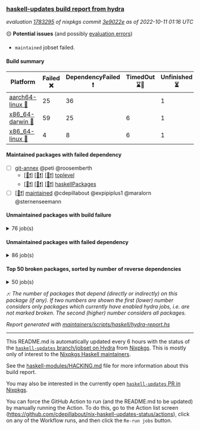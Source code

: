 ### [haskell-updates build report from hydra](https://hydra.nixos.org/jobset/nixpkgs/haskell-updates)
*evaluation [1783295](https://hydra.nixos.org/eval/1783295) of nixpkgs commit [3e9022e](https://github.com/NixOS/nixpkgs/commits/3e9022e45f38518807dc17872d631337bd43b716) as of 2022-10-11 01:16 UTC*

:yellow_circle: **Potential issues** (and possibly [evaluation errors](https://hydra.nixos.org/jobset/nixpkgs/haskell-updates))
  * `maintained` jobset failed.

#### Build summary

 | Platform | Failed :x: | DependencyFailed :heavy_exclamation_mark: | TimedOut :hourglass::no_entry_sign: | Unfinished :hourglass_flowing_sand: | Success :heavy_check_mark: | 
 | --- | --- | --- | --- | --- | --- | 
 | [aarch64-linux :iphone:](https://hydra.nixos.org/eval/1783295?filter=.aarch64-linux) | 25 | 36 |  | 1 | 6638 | 
 | [x86_64-darwin :apple:](https://hydra.nixos.org/eval/1783295?filter=.x86_64-darwin) | 59 | 25 | 6 | 1 | 6545 | 
 | [x86_64-linux :penguin:](https://hydra.nixos.org/eval/1783295?filter=.x86_64-linux) | 4 | 8 | 6 | 1 | 6717 | 
#### Maintained packages with failed dependency
- [ ] [git-annex](https://hydra.nixos.org/eval/1783295?filter=git-annex) @peti @roosemberth
  - [[:iphone::heavy_exclamation_mark:]](https://hydra.nixos.org/build/193780642) [[:apple::heavy_exclamation_mark:]](https://hydra.nixos.org/build/193780606) [[:penguin::heavy_exclamation_mark:]](https://hydra.nixos.org/build/193780640) [toplevel](https://hydra.nixos.org/eval/1783295?filter=git-annex)
  - [[:iphone::heavy_exclamation_mark:]](https://hydra.nixos.org/build/193780616) [[:apple::heavy_exclamation_mark:]](https://hydra.nixos.org/build/193780664) [[:penguin::heavy_exclamation_mark:]](https://hydra.nixos.org/build/193780684) [haskellPackages](https://hydra.nixos.org/eval/1783295?filter=haskellPackages.git-annex)
- [ ] [[:penguin::heavy_exclamation_mark:]](https://hydra.nixos.org/build/193918761) [maintained](https://hydra.nixos.org/eval/1783295?filter=maintained) @cdepillabout @expipiplus1 @maralorn @sternenseemann
#### Unmaintained packages with build failure
<details><summary>76 job(s) </summary>

- [ ] [[:iphone::x:]](https://hydra.nixos.org/build/193030249) [[:apple::heavy_check_mark:]](https://hydra.nixos.org/build/193042144) [[:penguin::heavy_check_mark:]](https://hydra.nixos.org/build/193032712) [haskellPackages.OrderedBits](https://hydra.nixos.org/eval/1783295?filter=haskellPackages.OrderedBits)  :arrow_heading_up: 5 | 36
- [ ] [[:iphone::heavy_check_mark:]](https://hydra.nixos.org/build/193095144) [[:apple::x:]](https://hydra.nixos.org/build/193095417) [[:penguin::heavy_check_mark:]](https://hydra.nixos.org/build/193096780) [haskellPackages.persistent-postgresql](https://hydra.nixos.org/eval/1783295?filter=haskellPackages.persistent-postgresql)  :arrow_heading_up: 5 | 23
- [ ] [[:iphone::x:]](https://hydra.nixos.org/build/193780666) [[:apple::x:]](https://hydra.nixos.org/build/193780624) [[:penguin::x:]](https://hydra.nixos.org/build/193780665) [haskellPackages.hasql-transaction-io](https://hydra.nixos.org/eval/1783295?filter=haskellPackages.hasql-transaction-io)  :arrow_heading_up: 5 | 5
- [ ] [[:iphone::x:]](https://hydra.nixos.org/build/193042701) [[:apple::heavy_check_mark:]](https://hydra.nixos.org/build/193038015) [[:penguin::heavy_check_mark:]](https://hydra.nixos.org/build/193032761) [haskellPackages.hw-json-simd](https://hydra.nixos.org/eval/1783295?filter=haskellPackages.hw-json-simd)  :arrow_heading_up: 4 | 8
- [ ] [[:iphone::x:]](https://hydra.nixos.org/build/193025604) [[:apple::heavy_check_mark:]](https://hydra.nixos.org/build/193024744) [[:penguin::heavy_check_mark:]](https://hydra.nixos.org/build/193030681) [haskellPackages.hw-simd](https://hydra.nixos.org/eval/1783295?filter=haskellPackages.hw-simd)  :arrow_heading_up: 4 | 8
- [ ] [[:iphone::x:]](https://hydra.nixos.org/build/193037122) [[:apple::heavy_check_mark:]](https://hydra.nixos.org/build/193038115) [[:penguin::heavy_check_mark:]](https://hydra.nixos.org/build/193030500) [haskellPackages.long-double](https://hydra.nixos.org/eval/1783295?filter=haskellPackages.long-double)  :arrow_heading_up: 2 | 2
- [ ] [[:iphone::x:]](https://hydra.nixos.org/build/193095535) [[:apple::x:]](https://hydra.nixos.org/build/193095243) [[:penguin::heavy_check_mark:]](https://hydra.nixos.org/build/193096616) [haskellPackages.quic](https://hydra.nixos.org/eval/1783295?filter=haskellPackages.quic)  :arrow_heading_up: 2 | 2
- [ ] [[:iphone::x:]](https://hydra.nixos.org/build/193026161) [[:apple::heavy_check_mark:]](https://hydra.nixos.org/build/193038263) [[:penguin::heavy_check_mark:]](https://hydra.nixos.org/build/193034234) [haskellPackages.freetype2](https://hydra.nixos.org/eval/1783295?filter=haskellPackages.freetype2)  :arrow_heading_up: 1 | 8
- [ ] [[:iphone::x:]](https://hydra.nixos.org/build/193037100) [[:apple::x:]](https://hydra.nixos.org/build/193038962) [[:penguin::heavy_check_mark:]](https://hydra.nixos.org/build/193037125) [haskellPackages.easytensor](https://hydra.nixos.org/eval/1783295?filter=haskellPackages.easytensor)  :arrow_heading_up: 1 | 1
- [ ] [[:iphone::x:]](https://hydra.nixos.org/build/193028507) [[:apple::heavy_check_mark:]](https://hydra.nixos.org/build/193029380) [[:penguin::heavy_check_mark:]](https://hydra.nixos.org/build/193032941) [haskellPackages.nlopt-haskell](https://hydra.nixos.org/eval/1783295?filter=haskellPackages.nlopt-haskell)  :arrow_heading_up: 1 | 1
- [ ] [[:iphone::heavy_check_mark:]](https://hydra.nixos.org/build/193041671) [[:apple::x:]](https://hydra.nixos.org/build/193028174) [[:penguin::heavy_check_mark:]](https://hydra.nixos.org/build/193042864) [haskellPackages.openal-ffi](https://hydra.nixos.org/eval/1783295?filter=haskellPackages.openal-ffi)  :arrow_heading_up: 1 | 1
- [ ] [[:iphone::x:]](https://hydra.nixos.org/build/193042111) [[:apple::x:]](https://hydra.nixos.org/build/193030069) [[:penguin::heavy_check_mark:]](https://hydra.nixos.org/build/193034508) [haskellPackages.swisstable](https://hydra.nixos.org/eval/1783295?filter=haskellPackages.swisstable)  :arrow_heading_up: 1 | 1
- [ ] [[:iphone::x:]](https://hydra.nixos.org/build/193025373) [[:apple::heavy_check_mark:]](https://hydra.nixos.org/build/193039953) [[:penguin::heavy_check_mark:]](https://hydra.nixos.org/build/193038621) [haskellPackages.unicode-properties](https://hydra.nixos.org/eval/1783295?filter=haskellPackages.unicode-properties)  :arrow_heading_up: 1 | 1
- [ ] [[:iphone::x:]](https://hydra.nixos.org/build/193031325) [[:apple::heavy_check_mark:]](https://hydra.nixos.org/build/193027404) [[:penguin::heavy_check_mark:]](https://hydra.nixos.org/build/193032060) [haskellPackages.flatparse](https://hydra.nixos.org/eval/1783295?filter=haskellPackages.flatparse)  :arrow_heading_up: 0 | 15
- [ ] [[:iphone::heavy_check_mark:]](https://hydra.nixos.org/build/193033051) [[:apple::x:]](https://hydra.nixos.org/build/193043392) [[:penguin::heavy_check_mark:]](https://hydra.nixos.org/build/193037288) [haskellPackages.PyF](https://hydra.nixos.org/eval/1783295?filter=haskellPackages.PyF)  :arrow_heading_up: 0 | 4
- [ ] [[:iphone::heavy_check_mark:]](https://hydra.nixos.org/build/193035328) [[:apple::x:]](https://hydra.nixos.org/build/193036944) [[:penguin::heavy_check_mark:]](https://hydra.nixos.org/build/193031086) [haskellPackages.hmidi](https://hydra.nixos.org/eval/1783295?filter=haskellPackages.hmidi)  :arrow_heading_up: 0 | 4
- [ ] [[:iphone::heavy_check_mark:]](https://hydra.nixos.org/build/193095673) [[:apple::x:]](https://hydra.nixos.org/build/193096041) [[:penguin::heavy_check_mark:]](https://hydra.nixos.org/build/193096230) [haskellPackages.json-rpc](https://hydra.nixos.org/eval/1783295?filter=haskellPackages.json-rpc)  :arrow_heading_up: 0 | 2
- [ ] [[:iphone::heavy_check_mark:]](https://hydra.nixos.org/build/193033888) [[:apple::x:]](https://hydra.nixos.org/build/193032991) [[:penguin::heavy_check_mark:]](https://hydra.nixos.org/build/193035045) [haskellPackages.posix-socket](https://hydra.nixos.org/eval/1783295?filter=haskellPackages.posix-socket)  :arrow_heading_up: 0 | 2
- [ ] [[:iphone::heavy_check_mark:]](https://hydra.nixos.org/build/193024312) [[:apple::x:]](https://hydra.nixos.org/build/193024476) [[:penguin::heavy_check_mark:]](https://hydra.nixos.org/build/193030652) [haskellPackages.gi-gdkx11](https://hydra.nixos.org/eval/1783295?filter=haskellPackages.gi-gdkx11)  :arrow_heading_up: 0 | 1
- [ ] [[:iphone::heavy_check_mark:]](https://hydra.nixos.org/build/193027047) [[:apple::x:]](https://hydra.nixos.org/build/193025599) [[:penguin::heavy_check_mark:]](https://hydra.nixos.org/build/193031702) [haskellPackages.hamid](https://hydra.nixos.org/eval/1783295?filter=haskellPackages.hamid)  :arrow_heading_up: 0 | 1
- [ ] [[:iphone::heavy_check_mark:]](https://hydra.nixos.org/build/193037974) [[:apple::x:]](https://hydra.nixos.org/build/193030918) [[:penguin::heavy_check_mark:]](https://hydra.nixos.org/build/193042250) [haskellPackages.hmatrix-morpheus](https://hydra.nixos.org/eval/1783295?filter=haskellPackages.hmatrix-morpheus)  :arrow_heading_up: 0 | 1
- [ ] [[:iphone::heavy_check_mark:]](https://hydra.nixos.org/build/193035999) [[:apple::x:]](https://hydra.nixos.org/build/193032274) [[:penguin::heavy_check_mark:]](https://hydra.nixos.org/build/193023175) [haskellPackages.huckleberry](https://hydra.nixos.org/eval/1783295?filter=haskellPackages.huckleberry)  :arrow_heading_up: 0 | 1
- [ ] [[:iphone::x:]](https://hydra.nixos.org/build/193039697) [[:apple::heavy_check_mark:]](https://hydra.nixos.org/build/193024121) [[:penguin::heavy_check_mark:]](https://hydra.nixos.org/build/193042732) [haskellPackages.picosat](https://hydra.nixos.org/eval/1783295?filter=haskellPackages.picosat)  :arrow_heading_up: 0 | 1
- [ ] [[:iphone::heavy_check_mark:]](https://hydra.nixos.org/build/193023679) [[:apple::x:]](https://hydra.nixos.org/build/193039786) [[:penguin::heavy_check_mark:]](https://hydra.nixos.org/build/193032178) [haskellPackages.select](https://hydra.nixos.org/eval/1783295?filter=haskellPackages.select)  :arrow_heading_up: 0 | 1
- [ ] [[:iphone::heavy_check_mark:]](https://hydra.nixos.org/build/193039806) [[:apple::x:]](https://hydra.nixos.org/build/193023438) [[:penguin::heavy_check_mark:]](https://hydra.nixos.org/build/193038541) [haskellPackages.sysinfo](https://hydra.nixos.org/eval/1783295?filter=haskellPackages.sysinfo)  :arrow_heading_up: 0 | 1
- [ ] [[:iphone::heavy_check_mark:]](https://hydra.nixos.org/build/193029430) [[:apple::x:]](https://hydra.nixos.org/build/193023757) [[:penguin::heavy_check_mark:]](https://hydra.nixos.org/build/193023497) [haskellPackages.FractalArt](https://hydra.nixos.org/eval/1783295?filter=haskellPackages.FractalArt) 
- [ ] [[:iphone::x:]](https://hydra.nixos.org/build/193035389) [[:apple::heavy_check_mark:]](https://hydra.nixos.org/build/193030522) [[:penguin::heavy_check_mark:]](https://hydra.nixos.org/build/193027010) [haskellPackages.HsASA](https://hydra.nixos.org/eval/1783295?filter=haskellPackages.HsASA) 
- [ ] [[:iphone::heavy_check_mark:]](https://hydra.nixos.org/build/193024063) [[:apple::x:]](https://hydra.nixos.org/build/193031862) [[:penguin::heavy_check_mark:]](https://hydra.nixos.org/build/193027442) [haskellPackages.chiphunk](https://hydra.nixos.org/eval/1783295?filter=haskellPackages.chiphunk) 
- [ ] [[:iphone::x:]](https://hydra.nixos.org/build/193023509) [[:apple::heavy_check_mark:]](https://hydra.nixos.org/build/193038402) [[:penguin::heavy_check_mark:]](https://hydra.nixos.org/build/193040824) [haskellPackages.comfort-fftw](https://hydra.nixos.org/eval/1783295?filter=haskellPackages.comfort-fftw) 
- [ ] [[:iphone::heavy_check_mark:]](https://hydra.nixos.org/build/193025255) [[:apple::x:]](https://hydra.nixos.org/build/193035097) [[:penguin::heavy_check_mark:]](https://hydra.nixos.org/build/193032001) [haskellPackages.diskhash](https://hydra.nixos.org/eval/1783295?filter=haskellPackages.diskhash) 
- [ ] [[:iphone::heavy_check_mark:]](https://hydra.nixos.org/build/193025273) [[:apple::x:]](https://hydra.nixos.org/build/193029524) [[:penguin::heavy_check_mark:]](https://hydra.nixos.org/build/193033794) [haskellPackages.env-extra](https://hydra.nixos.org/eval/1783295?filter=haskellPackages.env-extra) 
- [ ] [[:iphone::heavy_check_mark:]](https://hydra.nixos.org/build/193041328) [[:apple::x:]](https://hydra.nixos.org/build/193035734) [[:penguin::heavy_check_mark:]](https://hydra.nixos.org/build/193043003) [haskellPackages.epub-tools](https://hydra.nixos.org/eval/1783295?filter=haskellPackages.epub-tools) 
- [ ] [[:iphone::heavy_check_mark:]](https://hydra.nixos.org/build/193026871) [[:apple::x:]](https://hydra.nixos.org/build/193030915) [[:penguin::heavy_check_mark:]](https://hydra.nixos.org/build/193030164) [haskellPackages.fudgets](https://hydra.nixos.org/eval/1783295?filter=haskellPackages.fudgets) 
- [ ] [[:iphone::heavy_check_mark:]](https://hydra.nixos.org/build/193026371) [[:apple::x:]](https://hydra.nixos.org/build/193043250) [[:penguin::heavy_check_mark:]](https://hydra.nixos.org/build/193029560) [haskellPackages.gerrit](https://hydra.nixos.org/eval/1783295?filter=haskellPackages.gerrit) 
- [ ] [[:iphone::heavy_check_mark:]](https://hydra.nixos.org/build/193042886) [[:apple::x:]](https://hydra.nixos.org/build/193026341) [[:penguin::heavy_check_mark:]](https://hydra.nixos.org/build/193036837) [haskellPackages.ghc-gc-hook](https://hydra.nixos.org/eval/1783295?filter=haskellPackages.ghc-gc-hook) 
- [ ] [[:apple::x:]](https://hydra.nixos.org/build/193036815) [haskellPackages.gi-gtkosxapplication](https://hydra.nixos.org/eval/1783295?filter=haskellPackages.gi-gtkosxapplication) 
- [ ] [[:iphone::x:]](https://hydra.nixos.org/build/193299027) [[:penguin::heavy_check_mark:]](https://hydra.nixos.org/build/193299029) [haskellPackages.gnome-keyring](https://hydra.nixos.org/eval/1783295?filter=haskellPackages.gnome-keyring) 
- [ ] [[:apple::x:]](https://hydra.nixos.org/build/193036861) [haskellPackages.gtk-mac-integration](https://hydra.nixos.org/eval/1783295?filter=haskellPackages.gtk-mac-integration) 
- [ ] [[:iphone::heavy_check_mark:]](https://hydra.nixos.org/build/193025897) [[:apple::x:]](https://hydra.nixos.org/build/193027341) [[:penguin::heavy_check_mark:]](https://hydra.nixos.org/build/193031425) [haskellPackages.gtk-traymanager](https://hydra.nixos.org/eval/1783295?filter=haskellPackages.gtk-traymanager) 
- [ ] [[:apple::x:]](https://hydra.nixos.org/build/193029983) [haskellPackages.gtk3-mac-integration](https://hydra.nixos.org/eval/1783295?filter=haskellPackages.gtk3-mac-integration) 
- [ ] [[:iphone::heavy_check_mark:]](https://hydra.nixos.org/build/193043187) [[:apple::x:]](https://hydra.nixos.org/build/193038509) [[:penguin::heavy_check_mark:]](https://hydra.nixos.org/build/193031731) [haskellPackages.hid](https://hydra.nixos.org/eval/1783295?filter=haskellPackages.hid) 
- [ ] [[:iphone::heavy_check_mark:]](https://hydra.nixos.org/build/193031672) [[:apple::x:]](https://hydra.nixos.org/build/193034240) [[:penguin::heavy_check_mark:]](https://hydra.nixos.org/build/193038212) [haskellPackages.highlight](https://hydra.nixos.org/eval/1783295?filter=haskellPackages.highlight) 
- [ ] [[:iphone::x:]](https://hydra.nixos.org/build/193032595) [[:apple::heavy_check_mark:]](https://hydra.nixos.org/build/193042197) [[:penguin::heavy_check_mark:]](https://hydra.nixos.org/build/193037301) [haskellPackages.hssh](https://hydra.nixos.org/eval/1783295?filter=haskellPackages.hssh) 
- [ ] [[:iphone::heavy_check_mark:]](https://hydra.nixos.org/build/193042001) [[:apple::x:]](https://hydra.nixos.org/build/193025625) [[:penguin::heavy_check_mark:]](https://hydra.nixos.org/build/193027027) [haskellPackages.hsshellscript](https://hydra.nixos.org/eval/1783295?filter=haskellPackages.hsshellscript) 
- [ ] [[:iphone::heavy_check_mark:]](https://hydra.nixos.org/build/193039115) [[:apple::x:]](https://hydra.nixos.org/build/193023780) [[:penguin::heavy_check_mark:]](https://hydra.nixos.org/build/193042214) [haskellPackages.hssourceinfo](https://hydra.nixos.org/eval/1783295?filter=haskellPackages.hssourceinfo) 
- [ ] [[:iphone::heavy_check_mark:]](https://hydra.nixos.org/build/193026888) [[:apple::x:]](https://hydra.nixos.org/build/193037706) [[:penguin::heavy_check_mark:]](https://hydra.nixos.org/build/193026011) [haskellPackages.interprocess](https://hydra.nixos.org/eval/1783295?filter=haskellPackages.interprocess) 
- [ ] [[:iphone::heavy_check_mark:]](https://hydra.nixos.org/build/193037656) [[:apple::x:]](https://hydra.nixos.org/build/193036589) [[:penguin::heavy_check_mark:]](https://hydra.nixos.org/build/193040753) [haskellPackages.intricacy](https://hydra.nixos.org/eval/1783295?filter=haskellPackages.intricacy) 
- [ ] [[:iphone::heavy_check_mark:]](https://hydra.nixos.org/build/193029020) [[:apple::x:]](https://hydra.nixos.org/build/193039658) [[:penguin::heavy_check_mark:]](https://hydra.nixos.org/build/193033891) [haskellPackages.ipcvar](https://hydra.nixos.org/eval/1783295?filter=haskellPackages.ipcvar) 
- [ ] [[:iphone::x:]](https://hydra.nixos.org/build/193025067) [[:apple::heavy_check_mark:]](https://hydra.nixos.org/build/193025888) [[:penguin::heavy_check_mark:]](https://hydra.nixos.org/build/193030068) [haskellPackages.jammittools](https://hydra.nixos.org/eval/1783295?filter=haskellPackages.jammittools) 
- [ ] [[:apple::x:]](https://hydra.nixos.org/build/193041736) [haskellPackages.kqueue](https://hydra.nixos.org/eval/1783295?filter=haskellPackages.kqueue) 
- [ ] [[:iphone::heavy_check_mark:]](https://hydra.nixos.org/build/193038954) [[:apple::x:]](https://hydra.nixos.org/build/193038517) [[:penguin::heavy_check_mark:]](https://hydra.nixos.org/build/193030083) [haskellPackages.leveldb-haskell-fork](https://hydra.nixos.org/eval/1783295?filter=haskellPackages.leveldb-haskell-fork) 
- [ ] [[:iphone::heavy_check_mark:]](https://hydra.nixos.org/build/193029347) [[:apple::x:]](https://hydra.nixos.org/build/193025980) [[:penguin::heavy_check_mark:]](https://hydra.nixos.org/build/193028591) [haskellPackages.linux-framebuffer](https://hydra.nixos.org/eval/1783295?filter=haskellPackages.linux-framebuffer) 
- [ ] [[:iphone::heavy_check_mark:]](https://hydra.nixos.org/build/193024318) [[:apple::x:]](https://hydra.nixos.org/build/193030710) [[:penguin::heavy_check_mark:]](https://hydra.nixos.org/build/193036041) [haskellPackages.mediawiki2latex](https://hydra.nixos.org/eval/1783295?filter=haskellPackages.mediawiki2latex) 
- [ ] [[:iphone::heavy_check_mark:]](https://hydra.nixos.org/build/193039188) [[:apple::x:]](https://hydra.nixos.org/build/193023273) [[:penguin::heavy_check_mark:]](https://hydra.nixos.org/build/193026620) [haskellPackages.memfd](https://hydra.nixos.org/eval/1783295?filter=haskellPackages.memfd) 
- [ ] [[:iphone::heavy_check_mark:]](https://hydra.nixos.org/build/193024321) [[:apple::x:]](https://hydra.nixos.org/build/193034593) [[:penguin::heavy_check_mark:]](https://hydra.nixos.org/build/193025080) [haskellPackages.mercury-api](https://hydra.nixos.org/eval/1783295?filter=haskellPackages.mercury-api) 
- [ ] [[:iphone::heavy_check_mark:]](https://hydra.nixos.org/build/193040631) [[:apple::x:]](https://hydra.nixos.org/build/193042977) [[:penguin::heavy_check_mark:]](https://hydra.nixos.org/build/193023041) [haskellPackages.nano-cryptr](https://hydra.nixos.org/eval/1783295?filter=haskellPackages.nano-cryptr) 
- [ ] [[:iphone::heavy_check_mark:]](https://hydra.nixos.org/build/193095287) [[:apple::x:]](https://hydra.nixos.org/build/193095629) [[:penguin::heavy_check_mark:]](https://hydra.nixos.org/build/193095997) [haskellPackages.nix-serve-ng](https://hydra.nixos.org/eval/1783295?filter=haskellPackages.nix-serve-ng) 
- [ ] [[:iphone::heavy_check_mark:]](https://hydra.nixos.org/build/193096643) [[:apple::x:]](https://hydra.nixos.org/build/193095565) [[:penguin::heavy_check_mark:]](https://hydra.nixos.org/build/193096767) [haskellPackages.phatsort](https://hydra.nixos.org/eval/1783295?filter=haskellPackages.phatsort) 
- [ ] [[:iphone::heavy_check_mark:]](https://hydra.nixos.org/build/193029701) [[:apple::x:]](https://hydra.nixos.org/build/193041856) [[:penguin::heavy_check_mark:]](https://hydra.nixos.org/build/193032584) [haskellPackages.ping-wrapper](https://hydra.nixos.org/eval/1783295?filter=haskellPackages.ping-wrapper) 
- [ ] [[:iphone::x:]](https://hydra.nixos.org/build/193780687) [[:apple::x:]](https://hydra.nixos.org/build/193780614) [[:penguin::x:]](https://hydra.nixos.org/build/193780603) [haskellPackages.posit](https://hydra.nixos.org/eval/1783295?filter=haskellPackages.posit) 
- [ ] [[:iphone::heavy_check_mark:]](https://hydra.nixos.org/build/193031737) [[:apple::x:]](https://hydra.nixos.org/build/193039164) [[:penguin::heavy_check_mark:]](https://hydra.nixos.org/build/193030084) [haskellPackages.posix-timer](https://hydra.nixos.org/eval/1783295?filter=haskellPackages.posix-timer) 
- [ ] [[:iphone::heavy_check_mark:]](https://hydra.nixos.org/build/193038504) [[:apple::x:]](https://hydra.nixos.org/build/193041435) [[:penguin::heavy_check_mark:]](https://hydra.nixos.org/build/193026804) [haskellPackages.procex](https://hydra.nixos.org/eval/1783295?filter=haskellPackages.procex) 
- [ ] [[:iphone::heavy_check_mark:]](https://hydra.nixos.org/build/193040953) [[:apple::x:]](https://hydra.nixos.org/build/193028082) [[:penguin::heavy_check_mark:]](https://hydra.nixos.org/build/193038864) [haskellPackages.pthread](https://hydra.nixos.org/eval/1783295?filter=haskellPackages.pthread) 
- [ ] [[:iphone::x:]](https://hydra.nixos.org/build/193040817) [[:apple::heavy_check_mark:]](https://hydra.nixos.org/build/193026564) [[:penguin::heavy_check_mark:]](https://hydra.nixos.org/build/193036289) [haskellPackages.risc386](https://hydra.nixos.org/eval/1783295?filter=haskellPackages.risc386) 
- [ ] [[:iphone::x:]](https://hydra.nixos.org/build/193743781) [[:apple::x:]](https://hydra.nixos.org/build/193743778) [[:penguin::x:]](https://hydra.nixos.org/build/193743773) [haskellPackages.satchmo-backends](https://hydra.nixos.org/eval/1783295?filter=haskellPackages.satchmo-backends) 
- [ ] [[:iphone::x:]](https://hydra.nixos.org/build/193743784) [[:apple::x:]](https://hydra.nixos.org/build/193743771) [[:penguin::x:]](https://hydra.nixos.org/build/193743768) [haskellPackages.satchmo-minisat](https://hydra.nixos.org/eval/1783295?filter=haskellPackages.satchmo-minisat) 
- [ ] [[:iphone::heavy_check_mark:]](https://hydra.nixos.org/build/193033912) [[:apple::x:]](https://hydra.nixos.org/build/193027678) [[:penguin::heavy_check_mark:]](https://hydra.nixos.org/build/193040215) [haskellPackages.sfml-audio](https://hydra.nixos.org/eval/1783295?filter=haskellPackages.sfml-audio) 
- [ ] [[:iphone::heavy_check_mark:]](https://hydra.nixos.org/build/193027273) [[:apple::x:]](https://hydra.nixos.org/build/193032763) [[:penguin::heavy_check_mark:]](https://hydra.nixos.org/build/193032242) [haskellPackages.skews](https://hydra.nixos.org/eval/1783295?filter=haskellPackages.skews) 
- [ ] [[:iphone::x:]](https://hydra.nixos.org/build/193028520) [[:apple::x:]](https://hydra.nixos.org/build/193023865) [[:penguin::heavy_check_mark:]](https://hydra.nixos.org/build/193033713) [haskellPackages.slugify](https://hydra.nixos.org/eval/1783295?filter=haskellPackages.slugify) 
- [ ] [[:iphone::heavy_check_mark:]](https://hydra.nixos.org/build/193041614) [[:apple::x:]](https://hydra.nixos.org/build/193030716) [[:penguin::heavy_check_mark:]](https://hydra.nixos.org/build/193024122) [haskellPackages.tailfile-hinotify](https://hydra.nixos.org/eval/1783295?filter=haskellPackages.tailfile-hinotify) 
- [ ] [[:iphone::x:]](https://hydra.nixos.org/build/193037580) [[:apple::heavy_check_mark:]](https://hydra.nixos.org/build/193042284) [[:penguin::heavy_check_mark:]](https://hydra.nixos.org/build/193037341) [haskellPackages.wiringPi](https://hydra.nixos.org/eval/1783295?filter=haskellPackages.wiringPi) 
- [ ] [[:iphone::x:]](https://hydra.nixos.org/build/193040052) [[:apple::heavy_check_mark:]](https://hydra.nixos.org/build/193036222) [[:penguin::heavy_check_mark:]](https://hydra.nixos.org/build/193027103) [haskellPackages.x86-64bit](https://hydra.nixos.org/eval/1783295?filter=haskellPackages.x86-64bit) 
- [ ] [[:iphone::heavy_check_mark:]](https://hydra.nixos.org/build/193029695) [[:apple::x:]](https://hydra.nixos.org/build/193036470) [[:penguin::heavy_check_mark:]](https://hydra.nixos.org/build/193029634) [haskellPackages.xmonad-utils](https://hydra.nixos.org/eval/1783295?filter=haskellPackages.xmonad-utils) 
- [ ] [[:iphone::heavy_check_mark:]](https://hydra.nixos.org/build/193025485) [[:apple::x:]](https://hydra.nixos.org/build/193035243) [[:penguin::heavy_check_mark:]](https://hydra.nixos.org/build/193039630) [haskellPackages.yoga](https://hydra.nixos.org/eval/1783295?filter=haskellPackages.yoga) 
- [ ] [[:iphone::heavy_check_mark:]](https://hydra.nixos.org/build/193038041) [[:apple::x:]](https://hydra.nixos.org/build/193028192) [[:penguin::heavy_check_mark:]](https://hydra.nixos.org/build/193027732) [haskellPackages.zot](https://hydra.nixos.org/eval/1783295?filter=haskellPackages.zot) 
- [ ] [[:iphone::heavy_check_mark:]](https://hydra.nixos.org/build/193040477) [[:apple::x:]](https://hydra.nixos.org/build/193028105) [[:penguin::heavy_check_mark:]](https://hydra.nixos.org/build/193040176) [haskellPackages.zxcvbn-c](https://hydra.nixos.org/eval/1783295?filter=haskellPackages.zxcvbn-c) 
</details>

#### Unmaintained packages with failed dependency
<details><summary>86 job(s) </summary>

- [ ] [ghc-lib-parser-ex](https://hydra.nixos.org/eval/1783295?filter=ghc-lib-parser-ex)  :arrow_heading_up: 17 | 38
  - [[:iphone::heavy_check_mark:]](https://hydra.nixos.org/build/193039808) [[:apple::heavy_check_mark:]](https://hydra.nixos.org/build/193035545) [[:penguin::heavy_check_mark:]](https://hydra.nixos.org/build/193031151) [haskell.packages.ghc8107](https://hydra.nixos.org/eval/1783295?filter=haskell.packages.ghc8107.ghc-lib-parser-ex)
  - [[:iphone::heavy_exclamation_mark:]](https://hydra.nixos.org/build/193027216) [[:apple::heavy_check_mark:]](https://hydra.nixos.org/build/193039861) [[:penguin::heavy_check_mark:]](https://hydra.nixos.org/build/193031045) [haskell.packages.ghc884](https://hydra.nixos.org/eval/1783295?filter=haskell.packages.ghc884.ghc-lib-parser-ex)
  - [[:iphone::heavy_check_mark:]](https://hydra.nixos.org/build/193032560) [[:apple::heavy_check_mark:]](https://hydra.nixos.org/build/193032206) [[:penguin::heavy_check_mark:]](https://hydra.nixos.org/build/193026368) [haskell.packages.ghc902](https://hydra.nixos.org/eval/1783295?filter=haskell.packages.ghc902.ghc-lib-parser-ex)
  - [[:iphone::heavy_check_mark:]](https://hydra.nixos.org/build/193160062) [[:apple::heavy_check_mark:]](https://hydra.nixos.org/build/193160061) [[:penguin::heavy_check_mark:]](https://hydra.nixos.org/build/193160056) [haskell.packages.ghc924](https://hydra.nixos.org/eval/1783295?filter=haskell.packages.ghc924.ghc-lib-parser-ex)
  - [[:iphone::heavy_check_mark:]](https://hydra.nixos.org/build/193180158) [[:apple::heavy_check_mark:]](https://hydra.nixos.org/build/193180198) [[:penguin::heavy_check_mark:]](https://hydra.nixos.org/build/193180179) [haskell.packages.ghc942](https://hydra.nixos.org/eval/1783295?filter=haskell.packages.ghc942.ghc-lib-parser-ex)
  - [[:iphone::heavy_check_mark:]](https://hydra.nixos.org/build/193033275) [[:apple::heavy_check_mark:]](https://hydra.nixos.org/build/193024460) [[:penguin::heavy_check_mark:]](https://hydra.nixos.org/build/193039864) [haskellPackages](https://hydra.nixos.org/eval/1783295?filter=haskellPackages.ghc-lib-parser-ex)
- [ ] [ghc-lib-parser](https://hydra.nixos.org/eval/1783295?filter=ghc-lib-parser)  :arrow_heading_up: 11 | 36
  - [[:iphone::heavy_check_mark:]](https://hydra.nixos.org/build/193036197) [[:apple::heavy_check_mark:]](https://hydra.nixos.org/build/193029623) [[:penguin::heavy_check_mark:]](https://hydra.nixos.org/build/193032030) [haskell.packages.ghc8107](https://hydra.nixos.org/eval/1783295?filter=haskell.packages.ghc8107.ghc-lib-parser)
  - [[:iphone::heavy_exclamation_mark:]](https://hydra.nixos.org/build/193038725) [[:apple::heavy_check_mark:]](https://hydra.nixos.org/build/193023730) [[:penguin::heavy_check_mark:]](https://hydra.nixos.org/build/193033756) [haskell.packages.ghc884](https://hydra.nixos.org/eval/1783295?filter=haskell.packages.ghc884.ghc-lib-parser)
  - [[:iphone::heavy_check_mark:]](https://hydra.nixos.org/build/193032117) [[:apple::heavy_check_mark:]](https://hydra.nixos.org/build/193033810) [[:penguin::heavy_check_mark:]](https://hydra.nixos.org/build/193037235) [haskell.packages.ghc902](https://hydra.nixos.org/eval/1783295?filter=haskell.packages.ghc902.ghc-lib-parser)
  - [[:iphone::heavy_check_mark:]](https://hydra.nixos.org/build/193160051) [[:apple::heavy_check_mark:]](https://hydra.nixos.org/build/193160067) [[:penguin::heavy_check_mark:]](https://hydra.nixos.org/build/193160057) [haskell.packages.ghc924](https://hydra.nixos.org/eval/1783295?filter=haskell.packages.ghc924.ghc-lib-parser)
  - [[:iphone::heavy_check_mark:]](https://hydra.nixos.org/build/193180174) [[:apple::heavy_check_mark:]](https://hydra.nixos.org/build/193180213) [[:penguin::heavy_check_mark:]](https://hydra.nixos.org/build/193180200) [haskell.packages.ghc942](https://hydra.nixos.org/eval/1783295?filter=haskell.packages.ghc942.ghc-lib-parser)
  - [[:iphone::heavy_check_mark:]](https://hydra.nixos.org/build/193025880) [[:apple::heavy_check_mark:]](https://hydra.nixos.org/build/193029109) [[:penguin::heavy_check_mark:]](https://hydra.nixos.org/build/193027189) [haskellPackages](https://hydra.nixos.org/eval/1783295?filter=haskellPackages.ghc-lib-parser)
- [ ] [[:iphone::heavy_check_mark:]](https://hydra.nixos.org/build/193096484) [[:apple::heavy_exclamation_mark:]](https://hydra.nixos.org/build/193095536) [[:penguin::heavy_check_mark:]](https://hydra.nixos.org/build/193095989) [haskellPackages.esqueleto](https://hydra.nixos.org/eval/1783295?filter=haskellPackages.esqueleto)  :arrow_heading_up: 5 | 21
- [ ] [[:iphone::heavy_exclamation_mark:]](https://hydra.nixos.org/build/193039074) [[:apple::heavy_check_mark:]](https://hydra.nixos.org/build/193039348) [[:penguin::heavy_check_mark:]](https://hydra.nixos.org/build/193041618) [haskellPackages.PrimitiveArray](https://hydra.nixos.org/eval/1783295?filter=haskellPackages.PrimitiveArray)  :arrow_heading_up: 4 | 35
- [ ] [hpack](https://hydra.nixos.org/eval/1783295?filter=hpack)  :arrow_heading_up: 4 | 14
  - [[:iphone::heavy_check_mark:]](https://hydra.nixos.org/build/193028666) [[:apple::heavy_check_mark:]](https://hydra.nixos.org/build/193028859) [[:penguin::heavy_check_mark:]](https://hydra.nixos.org/build/193040937) [toplevel](https://hydra.nixos.org/eval/1783295?filter=hpack)
  - [[:iphone::heavy_check_mark:]](https://hydra.nixos.org/build/193180161) [[:apple::heavy_check_mark:]](https://hydra.nixos.org/build/193180214) [[:penguin::heavy_check_mark:]](https://hydra.nixos.org/build/193180223) [haskell.packages.ghc8107](https://hydra.nixos.org/eval/1783295?filter=haskell.packages.ghc8107.hpack)
  - [[:iphone::heavy_check_mark:]](https://hydra.nixos.org/build/193180193) [[:apple::heavy_check_mark:]](https://hydra.nixos.org/build/193180180) [[:penguin::heavy_check_mark:]](https://hydra.nixos.org/build/193180176) [haskell.packages.ghc884](https://hydra.nixos.org/eval/1783295?filter=haskell.packages.ghc884.hpack)
  - [[:iphone::heavy_check_mark:]](https://hydra.nixos.org/build/193180175) [[:apple::heavy_check_mark:]](https://hydra.nixos.org/build/193180209) [[:penguin::heavy_check_mark:]](https://hydra.nixos.org/build/193180206) [haskell.packages.ghc902](https://hydra.nixos.org/eval/1783295?filter=haskell.packages.ghc902.hpack)
  - [[:iphone::heavy_check_mark:]](https://hydra.nixos.org/build/193180212) [[:apple::heavy_check_mark:]](https://hydra.nixos.org/build/193180166) [[:penguin::heavy_check_mark:]](https://hydra.nixos.org/build/193180216) [haskell.packages.ghc924](https://hydra.nixos.org/eval/1783295?filter=haskell.packages.ghc924.hpack)
  - [[:iphone::heavy_exclamation_mark:]](https://hydra.nixos.org/build/193180210) [[:apple::heavy_check_mark:]](https://hydra.nixos.org/build/193180224) [[:penguin::heavy_check_mark:]](https://hydra.nixos.org/build/193180191) [haskell.packages.ghc942](https://hydra.nixos.org/eval/1783295?filter=haskell.packages.ghc942.hpack)
  - [[:iphone::heavy_check_mark:]](https://hydra.nixos.org/build/193025860) [[:apple::heavy_check_mark:]](https://hydra.nixos.org/build/193040450) [[:penguin::heavy_check_mark:]](https://hydra.nixos.org/build/193023942) [haskellPackages](https://hydra.nixos.org/eval/1783295?filter=haskellPackages.hpack)
- [ ] [[:iphone::heavy_exclamation_mark:]](https://hydra.nixos.org/build/193780610) [[:apple::heavy_exclamation_mark:]](https://hydra.nixos.org/build/193780643) [[:penguin::heavy_exclamation_mark:]](https://hydra.nixos.org/build/193780604) [haskellPackages.hasql-streams-core](https://hydra.nixos.org/eval/1783295?filter=haskellPackages.hasql-streams-core)  :arrow_heading_up: 4 | 4
- [ ] [[:iphone::heavy_exclamation_mark:]](https://hydra.nixos.org/build/193030712) [[:apple::heavy_check_mark:]](https://hydra.nixos.org/build/193030385) [[:penguin::heavy_check_mark:]](https://hydra.nixos.org/build/193024383) [haskellPackages.BiobaseTypes](https://hydra.nixos.org/eval/1783295?filter=haskellPackages.BiobaseTypes)  :arrow_heading_up: 3 | 21
- [ ] [[:iphone::heavy_exclamation_mark:]](https://hydra.nixos.org/build/193035900) [[:apple::heavy_check_mark:]](https://hydra.nixos.org/build/193027028) [[:penguin::heavy_check_mark:]](https://hydra.nixos.org/build/193028018) [haskellPackages.hw-json-standard-cursor](https://hydra.nixos.org/eval/1783295?filter=haskellPackages.hw-json-standard-cursor)  :arrow_heading_up: 2 | 6
- [ ] [[:iphone::heavy_exclamation_mark:]](https://hydra.nixos.org/build/193029924) [[:apple::heavy_check_mark:]](https://hydra.nixos.org/build/193040670) [[:penguin::heavy_check_mark:]](https://hydra.nixos.org/build/193023071) [haskellPackages.hw-json-simple-cursor](https://hydra.nixos.org/eval/1783295?filter=haskellPackages.hw-json-simple-cursor)  :arrow_heading_up: 2 | 4
- [ ] [[:iphone::heavy_exclamation_mark:]](https://hydra.nixos.org/build/193030009) [[:apple::heavy_check_mark:]](https://hydra.nixos.org/build/193037525) [[:penguin::heavy_check_mark:]](https://hydra.nixos.org/build/193028262) [haskellPackages.BiobaseENA](https://hydra.nixos.org/eval/1783295?filter=haskellPackages.BiobaseENA)  :arrow_heading_up: 1 | 18
- [ ] [hoogle](https://hydra.nixos.org/eval/1783295?filter=hoogle)  :arrow_heading_up: 1 | 3
  - [[:iphone::heavy_check_mark:]](https://hydra.nixos.org/build/193096352) [[:apple::heavy_check_mark:]](https://hydra.nixos.org/build/193096234) [[:penguin::heavy_check_mark:]](https://hydra.nixos.org/build/193095358) [haskell.packages.ghc8107](https://hydra.nixos.org/eval/1783295?filter=haskell.packages.ghc8107.hoogle)
  - [[:iphone::heavy_exclamation_mark:]](https://hydra.nixos.org/build/193094874) [[:apple::heavy_check_mark:]](https://hydra.nixos.org/build/193095698) [[:penguin::heavy_check_mark:]](https://hydra.nixos.org/build/193096223) [haskell.packages.ghc884](https://hydra.nixos.org/eval/1783295?filter=haskell.packages.ghc884.hoogle)
  - [[:iphone::heavy_check_mark:]](https://hydra.nixos.org/build/193095493) [[:apple::heavy_check_mark:]](https://hydra.nixos.org/build/193095448) [[:penguin::heavy_check_mark:]](https://hydra.nixos.org/build/193095093) [haskell.packages.ghc902](https://hydra.nixos.org/eval/1783295?filter=haskell.packages.ghc902.hoogle)
  - [[:iphone::heavy_check_mark:]](https://hydra.nixos.org/build/193096010) [[:apple::heavy_check_mark:]](https://hydra.nixos.org/build/193095220) [[:penguin::heavy_check_mark:]](https://hydra.nixos.org/build/193096192) [haskell.packages.ghc924](https://hydra.nixos.org/eval/1783295?filter=haskell.packages.ghc924.hoogle)
  - [[:iphone::heavy_exclamation_mark:]](https://hydra.nixos.org/build/193180194) [[:apple::heavy_check_mark:]](https://hydra.nixos.org/build/193180182) [[:penguin::heavy_check_mark:]](https://hydra.nixos.org/build/193180167) [haskell.packages.ghc942](https://hydra.nixos.org/eval/1783295?filter=haskell.packages.ghc942.hoogle)
  - [[:iphone::heavy_check_mark:]](https://hydra.nixos.org/build/193095439) [[:apple::heavy_check_mark:]](https://hydra.nixos.org/build/193095837) [[:penguin::heavy_check_mark:]](https://hydra.nixos.org/build/193095911) [haskellPackages](https://hydra.nixos.org/eval/1783295?filter=haskellPackages.hoogle)
- [ ] [[:iphone::heavy_exclamation_mark:]](https://hydra.nixos.org/build/193026012) [[:apple::heavy_check_mark:]](https://hydra.nixos.org/build/193032097) [[:penguin::heavy_check_mark:]](https://hydra.nixos.org/build/193041465) [haskellPackages.hw-json](https://hydra.nixos.org/eval/1783295?filter=haskellPackages.hw-json)  :arrow_heading_up: 1 | 3
- [ ] [[:iphone::heavy_exclamation_mark:]](https://hydra.nixos.org/build/193095938) [[:apple::heavy_exclamation_mark:]](https://hydra.nixos.org/build/193096797) [[:penguin::heavy_check_mark:]](https://hydra.nixos.org/build/193095017) [haskellPackages.http3](https://hydra.nixos.org/eval/1783295?filter=haskellPackages.http3)  :arrow_heading_up: 1 | 1
- [ ] [[:iphone::heavy_check_mark:]](https://hydra.nixos.org/build/193096472) [[:apple::heavy_exclamation_mark:]](https://hydra.nixos.org/build/193095484) [[:penguin::heavy_check_mark:]](https://hydra.nixos.org/build/193095746) [haskellPackages.persistent-postgresql-streaming](https://hydra.nixos.org/eval/1783295?filter=haskellPackages.persistent-postgresql-streaming)  :arrow_heading_up: 1 | 1
- [ ] [[:iphone::heavy_check_mark:]](https://hydra.nixos.org/build/193030503) [[:apple::heavy_exclamation_mark:]](https://hydra.nixos.org/build/193037350) [[:penguin::heavy_check_mark:]](https://hydra.nixos.org/build/193042051) [haskellPackages.wss-client](https://hydra.nixos.org/eval/1783295?filter=haskellPackages.wss-client)  :arrow_heading_up: 1 | 1
- [ ] [[:iphone::heavy_exclamation_mark:]](https://hydra.nixos.org/build/193034091) [[:apple::heavy_check_mark:]](https://hydra.nixos.org/build/193040675) [[:penguin::heavy_check_mark:]](https://hydra.nixos.org/build/193034988) [haskellPackages.BiobaseXNA](https://hydra.nixos.org/eval/1783295?filter=haskellPackages.BiobaseXNA)  :arrow_heading_up: 0 | 17
- [ ] [[:iphone::heavy_exclamation_mark:]](https://hydra.nixos.org/build/193035890) [[:apple::heavy_check_mark:]](https://hydra.nixos.org/build/193033289) [[:penguin::heavy_check_mark:]](https://hydra.nixos.org/build/193030614) [haskellPackages.BiobaseFasta](https://hydra.nixos.org/eval/1783295?filter=haskellPackages.BiobaseFasta)  :arrow_heading_up: 0 | 3
- [ ] [[:iphone::heavy_exclamation_mark:]](https://hydra.nixos.org/build/193040072) [[:apple::heavy_check_mark:]](https://hydra.nixos.org/build/193030300) [[:penguin::heavy_check_mark:]](https://hydra.nixos.org/build/193025869) [haskellPackages.hw-dsv](https://hydra.nixos.org/eval/1783295?filter=haskellPackages.hw-dsv)  :arrow_heading_up: 0 | 3
- [ ] [[:iphone::heavy_exclamation_mark:]](https://hydra.nixos.org/build/193037044) [[:apple::heavy_check_mark:]](https://hydra.nixos.org/build/193024193) [[:penguin::heavy_check_mark:]](https://hydra.nixos.org/build/193041712) [haskellPackages.hw-json-lens](https://hydra.nixos.org/eval/1783295?filter=haskellPackages.hw-json-lens)  :arrow_heading_up: 0 | 1
- [ ] [[:iphone::heavy_check_mark:]](https://hydra.nixos.org/build/193095551) [[:apple::heavy_exclamation_mark:]](https://hydra.nixos.org/build/193096521) [[:penguin::heavy_check_mark:]](https://hydra.nixos.org/build/193096581) [haskellPackages.snaplet-persistent](https://hydra.nixos.org/eval/1783295?filter=haskellPackages.snaplet-persistent)  :arrow_heading_up: 0 | 1
- [ ] [[:iphone::heavy_exclamation_mark:]](https://hydra.nixos.org/build/193038199) [[:apple::heavy_check_mark:]](https://hydra.nixos.org/build/193039212) [[:penguin::heavy_check_mark:]](https://hydra.nixos.org/build/193042321) [haskellPackages.align-audio](https://hydra.nixos.org/eval/1783295?filter=haskellPackages.align-audio) 
- [ ] [[:iphone::heavy_check_mark:]](https://hydra.nixos.org/build/193095592) [[:apple::heavy_exclamation_mark:]](https://hydra.nixos.org/build/193096567) [[:penguin::heavy_check_mark:]](https://hydra.nixos.org/build/193095748) [haskellPackages.bcp47-orphans](https://hydra.nixos.org/eval/1783295?filter=haskellPackages.bcp47-orphans) 
- [ ] [cabal2nix-unstable](https://hydra.nixos.org/eval/1783295?filter=cabal2nix-unstable) 
  - [[:iphone::heavy_check_mark:]](https://hydra.nixos.org/build/193918782) [[:apple::heavy_check_mark:]](https://hydra.nixos.org/build/193918758) [[:penguin::heavy_check_mark:]](https://hydra.nixos.org/build/193918801) [haskell.packages.ghc8107](https://hydra.nixos.org/eval/1783295?filter=haskell.packages.ghc8107.cabal2nix-unstable)
  - [[:iphone::heavy_check_mark:]](https://hydra.nixos.org/build/193918802) [[:apple::heavy_check_mark:]](https://hydra.nixos.org/build/193918736) [[:penguin::heavy_check_mark:]](https://hydra.nixos.org/build/193918738) [haskell.packages.ghc884](https://hydra.nixos.org/eval/1783295?filter=haskell.packages.ghc884.cabal2nix-unstable)
  - [[:iphone::heavy_check_mark:]](https://hydra.nixos.org/build/193918789) [[:apple::heavy_check_mark:]](https://hydra.nixos.org/build/193918745) [[:penguin::heavy_check_mark:]](https://hydra.nixos.org/build/193918740) [haskell.packages.ghc902](https://hydra.nixos.org/eval/1783295?filter=haskell.packages.ghc902.cabal2nix-unstable)
  - [[:iphone::heavy_check_mark:]](https://hydra.nixos.org/build/193918733) [[:apple::heavy_check_mark:]](https://hydra.nixos.org/build/193918742) [[:penguin::heavy_check_mark:]](https://hydra.nixos.org/build/193918807) [haskell.packages.ghc924](https://hydra.nixos.org/eval/1783295?filter=haskell.packages.ghc924.cabal2nix-unstable)
  - [[:iphone::heavy_exclamation_mark:]](https://hydra.nixos.org/build/193918773) [[:apple::heavy_check_mark:]](https://hydra.nixos.org/build/193918808) [[:penguin::heavy_check_mark:]](https://hydra.nixos.org/build/193918757) [haskell.packages.ghc942](https://hydra.nixos.org/eval/1783295?filter=haskell.packages.ghc942.cabal2nix-unstable)
  - [[:iphone::heavy_check_mark:]](https://hydra.nixos.org/build/193918760) [[:apple::heavy_check_mark:]](https://hydra.nixos.org/build/193918804) [[:penguin::heavy_check_mark:]](https://hydra.nixos.org/build/193918784) [haskellPackages](https://hydra.nixos.org/eval/1783295?filter=haskellPackages.cabal2nix-unstable)
- [ ] [[:iphone::heavy_exclamation_mark:]](https://hydra.nixos.org/build/193032765) [[:apple::heavy_exclamation_mark:]](https://hydra.nixos.org/build/193023696) [[:penguin::heavy_check_mark:]](https://hydra.nixos.org/build/193023556) [haskellPackages.easytensor-vulkan](https://hydra.nixos.org/eval/1783295?filter=haskellPackages.easytensor-vulkan) 
- [ ] [[:iphone::heavy_check_mark:]](https://hydra.nixos.org/build/194445559) [[:apple::heavy_exclamation_mark:]](https://hydra.nixos.org/build/194445554) [[:penguin::heavy_check_mark:]](https://hydra.nixos.org/build/194445558) [haskellPackages.espial](https://hydra.nixos.org/eval/1783295?filter=haskellPackages.espial) 
- [ ] [[:iphone::heavy_check_mark:]](https://hydra.nixos.org/build/193096483) [[:apple::heavy_exclamation_mark:]](https://hydra.nixos.org/build/193096534) [[:penguin::heavy_check_mark:]](https://hydra.nixos.org/build/193095712) [haskellPackages.esqueleto-streaming](https://hydra.nixos.org/eval/1783295?filter=haskellPackages.esqueleto-streaming) 
- [ ] [[:iphone::heavy_check_mark:]](https://hydra.nixos.org/build/193096276) [[:apple::heavy_exclamation_mark:]](https://hydra.nixos.org/build/193095331) [[:penguin::heavy_check_mark:]](https://hydra.nixos.org/build/193096309) [haskellPackages.experimenter](https://hydra.nixos.org/eval/1783295?filter=haskellPackages.experimenter) 
- [ ] [ghc-lib](https://hydra.nixos.org/eval/1783295?filter=ghc-lib) 
  - [[:iphone::heavy_check_mark:]](https://hydra.nixos.org/build/193036233) [[:apple::heavy_check_mark:]](https://hydra.nixos.org/build/193039075) [[:penguin::heavy_check_mark:]](https://hydra.nixos.org/build/193028610) [haskell.packages.ghc8107](https://hydra.nixos.org/eval/1783295?filter=haskell.packages.ghc8107.ghc-lib)
  - [[:iphone::heavy_exclamation_mark:]](https://hydra.nixos.org/build/193031101) [[:apple::heavy_check_mark:]](https://hydra.nixos.org/build/193026288) [[:penguin::heavy_check_mark:]](https://hydra.nixos.org/build/193037660) [haskell.packages.ghc884](https://hydra.nixos.org/eval/1783295?filter=haskell.packages.ghc884.ghc-lib)
  - [[:iphone::heavy_check_mark:]](https://hydra.nixos.org/build/193042451) [[:apple::heavy_check_mark:]](https://hydra.nixos.org/build/193033629) [[:penguin::heavy_check_mark:]](https://hydra.nixos.org/build/193036288) [haskell.packages.ghc902](https://hydra.nixos.org/eval/1783295?filter=haskell.packages.ghc902.ghc-lib)
  - [[:iphone::heavy_check_mark:]](https://hydra.nixos.org/build/193160064) [[:apple::heavy_check_mark:]](https://hydra.nixos.org/build/193160059) [[:penguin::heavy_check_mark:]](https://hydra.nixos.org/build/193160052) [haskell.packages.ghc924](https://hydra.nixos.org/eval/1783295?filter=haskell.packages.ghc924.ghc-lib)
  - [[:iphone::heavy_check_mark:]](https://hydra.nixos.org/build/193180171) [[:apple::heavy_check_mark:]](https://hydra.nixos.org/build/193180217) [[:penguin::heavy_check_mark:]](https://hydra.nixos.org/build/193180177) [haskell.packages.ghc942](https://hydra.nixos.org/eval/1783295?filter=haskell.packages.ghc942.ghc-lib)
  - [[:iphone::heavy_check_mark:]](https://hydra.nixos.org/build/193036891) [[:apple::heavy_check_mark:]](https://hydra.nixos.org/build/193038775) [[:penguin::heavy_check_mark:]](https://hydra.nixos.org/build/193036471) [haskellPackages](https://hydra.nixos.org/eval/1783295?filter=haskellPackages.ghc-lib)
- [ ] [[:iphone::heavy_exclamation_mark:]](https://hydra.nixos.org/build/193032098) [[:apple::heavy_check_mark:]](https://hydra.nixos.org/build/193024981) [[:penguin::heavy_check_mark:]](https://hydra.nixos.org/build/193042941) [haskellPackages.harfbuzz-pure](https://hydra.nixos.org/eval/1783295?filter=haskellPackages.harfbuzz-pure) 
- [ ] [[:iphone::heavy_exclamation_mark:]](https://hydra.nixos.org/build/193780670) [[:apple::heavy_exclamation_mark:]](https://hydra.nixos.org/build/193780634) [[:penguin::heavy_exclamation_mark:]](https://hydra.nixos.org/build/193780584) [haskellPackages.hasql-streams-conduit](https://hydra.nixos.org/eval/1783295?filter=haskellPackages.hasql-streams-conduit) 
- [ ] [[:iphone::heavy_exclamation_mark:]](https://hydra.nixos.org/build/193780598) [[:apple::heavy_exclamation_mark:]](https://hydra.nixos.org/build/193780596) [[:penguin::heavy_exclamation_mark:]](https://hydra.nixos.org/build/193780627) [haskellPackages.hasql-streams-pipes](https://hydra.nixos.org/eval/1783295?filter=haskellPackages.hasql-streams-pipes) 
- [ ] [[:iphone::heavy_exclamation_mark:]](https://hydra.nixos.org/build/193780600) [[:apple::heavy_exclamation_mark:]](https://hydra.nixos.org/build/193780593) [[:penguin::heavy_exclamation_mark:]](https://hydra.nixos.org/build/193780588) [haskellPackages.hasql-streams-streaming](https://hydra.nixos.org/eval/1783295?filter=haskellPackages.hasql-streams-streaming) 
- [ ] [[:iphone::heavy_exclamation_mark:]](https://hydra.nixos.org/build/193780678) [[:apple::heavy_exclamation_mark:]](https://hydra.nixos.org/build/193780690) [[:penguin::heavy_exclamation_mark:]](https://hydra.nixos.org/build/193780586) [haskellPackages.hasql-streams-streamly](https://hydra.nixos.org/eval/1783295?filter=haskellPackages.hasql-streams-streamly) 
- [ ] [[:iphone::heavy_check_mark:]](https://hydra.nixos.org/build/193096435) [[:apple::heavy_exclamation_mark:]](https://hydra.nixos.org/build/193094949) [[:penguin::heavy_check_mark:]](https://hydra.nixos.org/build/193094938) [haskellPackages.heroku-persistent](https://hydra.nixos.org/eval/1783295?filter=haskellPackages.heroku-persistent) 
- [ ] [[:iphone::heavy_exclamation_mark:]](https://hydra.nixos.org/build/193034134) [[:apple::heavy_check_mark:]](https://hydra.nixos.org/build/193041472) [[:penguin::heavy_check_mark:]](https://hydra.nixos.org/build/193032052) [haskellPackages.hmatrix-nlopt](https://hydra.nixos.org/eval/1783295?filter=haskellPackages.hmatrix-nlopt) 
- [ ] [[:iphone::heavy_exclamation_mark:]](https://hydra.nixos.org/build/193027775) [[:apple::heavy_exclamation_mark:]](https://hydra.nixos.org/build/193040548) [[:penguin::heavy_check_mark:]](https://hydra.nixos.org/build/193041054) [haskellPackages.hs-swisstable-hashtables-class](https://hydra.nixos.org/eval/1783295?filter=haskellPackages.hs-swisstable-hashtables-class) 
- [ ] [[:iphone::heavy_exclamation_mark:]](https://hydra.nixos.org/build/193024830) [[:apple::heavy_check_mark:]](https://hydra.nixos.org/build/193026574) [[:penguin::heavy_check_mark:]](https://hydra.nixos.org/build/193039761) [haskellPackages.hw-simd-cli](https://hydra.nixos.org/eval/1783295?filter=haskellPackages.hw-simd-cli) 
- [ ] [[:iphone::heavy_exclamation_mark:]](https://hydra.nixos.org/build/193027398) [[:apple::heavy_check_mark:]](https://hydra.nixos.org/build/193041910) [[:penguin::heavy_check_mark:]](https://hydra.nixos.org/build/193034280) [haskellPackages.kmn-programming](https://hydra.nixos.org/eval/1783295?filter=haskellPackages.kmn-programming) 
- [ ] [[:iphone::heavy_check_mark:]](https://hydra.nixos.org/build/193036965) [[:apple::heavy_exclamation_mark:]](https://hydra.nixos.org/build/193035750) [[:penguin::heavy_check_mark:]](https://hydra.nixos.org/build/193042002) [haskellPackages.network-messagepack-rpc-websocket](https://hydra.nixos.org/eval/1783295?filter=haskellPackages.network-messagepack-rpc-websocket) 
- [ ] [[:iphone::heavy_check_mark:]](https://hydra.nixos.org/build/193096169) [[:apple::heavy_exclamation_mark:]](https://hydra.nixos.org/build/193095822) [[:penguin::heavy_check_mark:]](https://hydra.nixos.org/build/193096611) [haskellPackages.persistent-mtl](https://hydra.nixos.org/eval/1783295?filter=haskellPackages.persistent-mtl) 
- [ ] [[:iphone::heavy_check_mark:]](https://hydra.nixos.org/build/193095286) [[:apple::heavy_exclamation_mark:]](https://hydra.nixos.org/build/193095537) [[:penguin::heavy_check_mark:]](https://hydra.nixos.org/build/193095416) [haskellPackages.persistent-pagination](https://hydra.nixos.org/eval/1783295?filter=haskellPackages.persistent-pagination) 
- [ ] [[:iphone::heavy_check_mark:]](https://hydra.nixos.org/build/193096219) [[:apple::heavy_exclamation_mark:]](https://hydra.nixos.org/build/193095648) [[:penguin::heavy_check_mark:]](https://hydra.nixos.org/build/193095868) [haskellPackages.persistent-typed-db](https://hydra.nixos.org/eval/1783295?filter=haskellPackages.persistent-typed-db) 
- [ ] [[:iphone::heavy_exclamation_mark:]](https://hydra.nixos.org/build/193033801) [[:apple::heavy_check_mark:]](https://hydra.nixos.org/build/193037716) [[:penguin::heavy_check_mark:]](https://hydra.nixos.org/build/193029749) [haskellPackages.rounded](https://hydra.nixos.org/eval/1783295?filter=haskellPackages.rounded) 
- [ ] [[:iphone::heavy_exclamation_mark:]](https://hydra.nixos.org/build/193043043) [[:apple::heavy_check_mark:]](https://hydra.nixos.org/build/193040401) [[:penguin::heavy_check_mark:]](https://hydra.nixos.org/build/193032247) [haskellPackages.rounded-hw](https://hydra.nixos.org/eval/1783295?filter=haskellPackages.rounded-hw) 
- [ ] [[:iphone::heavy_exclamation_mark:]](https://hydra.nixos.org/build/193743772) [[:apple::heavy_exclamation_mark:]](https://hydra.nixos.org/build/193743783) [[:penguin::heavy_exclamation_mark:]](https://hydra.nixos.org/build/193743769) [haskellPackages.satchmo-examples](https://hydra.nixos.org/eval/1783295?filter=haskellPackages.satchmo-examples) 
- [ ] [[:iphone::heavy_exclamation_mark:]](https://hydra.nixos.org/build/193027744) [[:apple::heavy_check_mark:]](https://hydra.nixos.org/build/193036907) [[:penguin::heavy_check_mark:]](https://hydra.nixos.org/build/193028416) [haskellPackages.sound-collage](https://hydra.nixos.org/eval/1783295?filter=haskellPackages.sound-collage) 
- [ ] [[:iphone::heavy_exclamation_mark:]](https://hydra.nixos.org/build/193026459) [[:apple::heavy_check_mark:]](https://hydra.nixos.org/build/193023631) [[:penguin::heavy_check_mark:]](https://hydra.nixos.org/build/193042900) [haskellPackages.unicode-names](https://hydra.nixos.org/eval/1783295?filter=haskellPackages.unicode-names) 
- [ ] [[:iphone::heavy_exclamation_mark:]](https://hydra.nixos.org/build/193095139) [[:apple::heavy_exclamation_mark:]](https://hydra.nixos.org/build/193094877) [[:penguin::heavy_check_mark:]](https://hydra.nixos.org/build/193096382) [haskellPackages.warp-quic](https://hydra.nixos.org/eval/1783295?filter=haskellPackages.warp-quic) 
- [ ] [[:iphone::heavy_check_mark:]](https://hydra.nixos.org/build/193041540) [[:apple::heavy_exclamation_mark:]](https://hydra.nixos.org/build/193035664) [[:penguin::heavy_check_mark:]](https://hydra.nixos.org/build/193039778) [haskellPackages.xbattbar](https://hydra.nixos.org/eval/1783295?filter=haskellPackages.xbattbar) 
</details>

#### Top 50 broken packages, sorted by number of reverse dependencies
<details><summary>50 job(s) </summary>

[amazonka-core](https://packdeps.haskellers.com/reverse/amazonka-core) :arrow_heading_up: 185  
[gogol-core](https://packdeps.haskellers.com/reverse/gogol-core) :arrow_heading_up: 184  
[haskell98](https://packdeps.haskellers.com/reverse/haskell98) :arrow_heading_up: 153  
[enumerator](https://packdeps.haskellers.com/reverse/enumerator) :arrow_heading_up: 56  
[util](https://packdeps.haskellers.com/reverse/util) :arrow_heading_up: 49  
[derive](https://packdeps.haskellers.com/reverse/derive) :arrow_heading_up: 48  
[amazonka](https://packdeps.haskellers.com/reverse/amazonka) :arrow_heading_up: 43  
[accelerate](https://packdeps.haskellers.com/reverse/accelerate) :arrow_heading_up: 42  
[parseargs](https://packdeps.haskellers.com/reverse/parseargs) :arrow_heading_up: 42  
[MonadCatchIO-transformers](https://packdeps.haskellers.com/reverse/MonadCatchIO-transformers) :arrow_heading_up: 41  
[data-lens](https://packdeps.haskellers.com/reverse/data-lens) :arrow_heading_up: 33  
[rank1dynamic](https://packdeps.haskellers.com/reverse/rank1dynamic) :arrow_heading_up: 33  
[distributed-static](https://packdeps.haskellers.com/reverse/distributed-static) :arrow_heading_up: 31  
[language-ecmascript](https://packdeps.haskellers.com/reverse/language-ecmascript) :arrow_heading_up: 31  
[distributed-process](https://packdeps.haskellers.com/reverse/distributed-process) :arrow_heading_up: 30  
[iteratee](https://packdeps.haskellers.com/reverse/iteratee) :arrow_heading_up: 29  
[jmacro](https://packdeps.haskellers.com/reverse/jmacro) :arrow_heading_up: 29  
[mmsyn3](https://packdeps.haskellers.com/reverse/mmsyn3) :arrow_heading_up: 28  
[autodocodec-yaml](https://packdeps.haskellers.com/reverse/autodocodec-yaml) :arrow_heading_up: 27  
[crypto-numbers](https://packdeps.haskellers.com/reverse/crypto-numbers) :arrow_heading_up: 25  
[either-unwrap](https://packdeps.haskellers.com/reverse/either-unwrap) :arrow_heading_up: 25  
[sydtest](https://packdeps.haskellers.com/reverse/sydtest) :arrow_heading_up: 24  
[crypto-pubkey](https://packdeps.haskellers.com/reverse/crypto-pubkey) :arrow_heading_up: 22  
[haskelldb](https://packdeps.haskellers.com/reverse/haskelldb) :arrow_heading_up: 22  
[wxdirect](https://packdeps.haskellers.com/reverse/wxdirect) :arrow_heading_up: 22  
[alg](https://packdeps.haskellers.com/reverse/alg) :arrow_heading_up: 21  
[amazonka-s3](https://packdeps.haskellers.com/reverse/amazonka-s3) :arrow_heading_up: 21  
[mmsyn2](https://packdeps.haskellers.com/reverse/mmsyn2) :arrow_heading_up: 21  
[wxc](https://packdeps.haskellers.com/reverse/wxc) :arrow_heading_up: 21  
[biocore](https://packdeps.haskellers.com/reverse/biocore) :arrow_heading_up: 20  
[wxcore](https://packdeps.haskellers.com/reverse/wxcore) :arrow_heading_up: 20  
[attoparsec-enumerator](https://packdeps.haskellers.com/reverse/attoparsec-enumerator) :arrow_heading_up: 19  
[bytestring-show](https://packdeps.haskellers.com/reverse/bytestring-show) :arrow_heading_up: 19  
[fay](https://packdeps.haskellers.com/reverse/fay) :arrow_heading_up: 19  
[wx](https://packdeps.haskellers.com/reverse/wx) :arrow_heading_up: 19  
[asn1-data](https://packdeps.haskellers.com/reverse/asn1-data) :arrow_heading_up: 18  
[dbus-core](https://packdeps.haskellers.com/reverse/dbus-core) :arrow_heading_up: 18  
[gtksourceview2](https://packdeps.haskellers.com/reverse/gtksourceview2) :arrow_heading_up: 18  
[ukrainian-phonetics-basic](https://packdeps.haskellers.com/reverse/ukrainian-phonetics-basic) :arrow_heading_up: 18  
[HGamer3D-Data](https://packdeps.haskellers.com/reverse/HGamer3D-Data) :arrow_heading_up: 17  
[certificate](https://packdeps.haskellers.com/reverse/certificate) :arrow_heading_up: 17  
[dbus-client](https://packdeps.haskellers.com/reverse/dbus-client) :arrow_heading_up: 17  
[gconf](https://packdeps.haskellers.com/reverse/gconf) :arrow_heading_up: 17  
[gtk-serialized-event](https://packdeps.haskellers.com/reverse/gtk-serialized-event) :arrow_heading_up: 17  
[cuda](https://packdeps.haskellers.com/reverse/cuda) :arrow_heading_up: 16  
[happstack-jmacro](https://packdeps.haskellers.com/reverse/happstack-jmacro) :arrow_heading_up: 16  
[manatee-core](https://packdeps.haskellers.com/reverse/manatee-core) :arrow_heading_up: 16  
[monads-fd](https://packdeps.haskellers.com/reverse/monads-fd) :arrow_heading_up: 16  
[tls-extra](https://packdeps.haskellers.com/reverse/tls-extra) :arrow_heading_up: 16  
[ADPfusion](https://packdeps.haskellers.com/reverse/ADPfusion) :arrow_heading_up: 15  
</details>


*:arrow_heading_up:: The number of packages that depend (directly or indirectly) on this package (if any). If two numbers are shown the first (lower) number considers only packages which currently have enabled hydra jobs, i.e. are not marked broken. The second (higher) number considers all packages.*

*Report generated with [maintainers/scripts/haskell/hydra-report.hs](https://github.com/NixOS/nixpkgs/blob/haskell-updates/maintainers/scripts/haskell/hydra-report.sh)*


----------------------------------------------------------------------

This README.md is automatically updated every 6 hours with the status of the
[`haskell-updates` branch/jobset on Hydra](https://hydra.nixos.org/jobset/nixpkgs/haskell-updates)
from [Nixpkgs](https://github.com/NixOS/nixpkgs).  This is mostly only of
interest to the [Nixpkgs Haskell maintainers](https://github.com/orgs/NixOS/teams/haskell).

See the
[haskell-modules/HACKING.md](https://github.com/NixOS/nixpkgs/blob/haskell-updates/pkgs/development/haskell-modules/HACKING.md)
file for more information about this build report.

You may also be interested in the currently open
[`haskell-updates` PR in Nixpkgs](https://github.com/nixos/nixpkgs/pulls?q=is%3Apr+is%3Aopen+head%3Ahaskell-updates).

You can force the GitHub Action to run (and the README.md to be updated) by
manually running the Action.  To do this, go to the Action list screen
(https://github.com/cdepillabout/nix-haskell-updates-status/actions),
click on any of the Workflow runs, and then click the `Re-run jobs` button.
